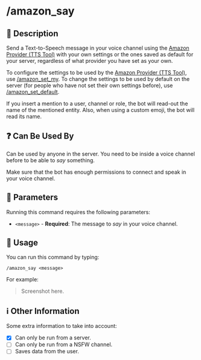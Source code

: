 # /amazon_say

## 📖 Description

Send a Text-to-Speech message in your voice channel using the [Amazon Provider (TTS Tool)](../../text-to-speech-providers/amazon-ttstool.md) with your own settings or the ones saved as default for your server, regardless of what provider you have set as your own.

To configure the settings to be used by the [Amazon Provider (TTS Tool)](../../text-to-speech-providers/amazon-ttstool.md), use [/amazon_set_my](./amazon-set-my.md). To change the settings to be used by default on the server (for people who have not set their own settings before), use [/amazon_set_default](./amazon-set-default.md).

If you insert a mention to a user, channel or role, the bot will read-out the name of the mentioned entity. Also, when using a custom emoji, the bot will read its name.

## ❓ Can Be Used By

Can be used by anyone in the server. You need to be inside a voice channel before to be able to *say* something.

Make sure that the bot has enough permissions to connect and speak in your voice channel.

## 🔨 Parameters

Running this command requires the following parameters:

* `<message>` - **Required**: The message to *say* in your voice channel.

## 🎈 Usage

You can run this command by typing:

```text
/amazon_say <message>
```

For example:

> Screenshot here.

## ℹ️ Other Information

Some extra information to take into account:

* [x] Can only be run from a server.
* [ ] Can only be run from a NSFW channel.
* [ ] Saves data from the user.
